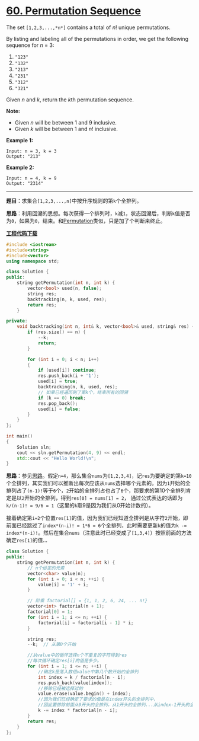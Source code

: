 # [60. Permutation Sequence](https://leetcode.com/problems/permutation-sequence/)

The set `[1,2,3,...,*n*]` contains a total of *n*! unique permutations.

By listing and labeling all of the permutations in order, we get the following sequence for *n* = 3:

1. `"123"`
2. `"132"`
3. `"213"`
4. `"231"`
5. `"312"`
6. `"321"`

Given *n* and *k*, return the *k*th permutation sequence.

**Note:**

- Given *n* will be between 1 and 9 inclusive.
- Given *k* will be between 1 and *n*! inclusive.

**Example 1:**

```
Input: n = 3, k = 3
Output: "213"
```

**Example 2:**

```
Input: n = 4, k = 9
Output: "2314"
```

-----

**题目**：求集合`[1,2,3,...,n]`中按升序规则的第`k`个全排列。

**思路**：利用回溯的思想。每次获得一个排列时，`k`减`1`，状态回溯后，判断`k`值是否为`0`，如果为`0`，结束。和[Permutation](https://blog.csdn.net/grllery/article/details/86540690)类似，只是加了个判断来终止。

[**工程代码下载**](https://github.com/shenkh/leetcode)

```cpp
#include <iostream>
#include<string>
#include<vector>
using namespace std;

class Solution {
public:
    string getPermutation(int n, int k) {
        vector<bool> used(n, false);
        string res;
        backtracking(n, k, used, res);
        return res;
    }

private:
    void backtracking(int n, int& k, vector<bool>& used, string& res) {
        if (res.size() == n) {
            --k;
            return;
        }

        for (int i = 0; i < n; i++)
        {
            if (used[i]) continue;
            res.push_back(i + '1');
            used[i] = true;
            backtracking(n, k, used, res);
            // 如果已经遍历到了第k个，结束所有的回溯
            if (k == 0) break;
            res.pop_back();
            used[i] = false;
        }
    }
};

int main()
{
    Solution sln;
    cout << sln.getPermutation(4, 9) << endl;
    std::cout << "Hello World!\n";
}
```

**思路**：参见[思路](https://leetcode.com/problems/permutation-sequence/discuss/22507/%22Explain-like-I'm-five%22-Java-Solution-in-O(n))。假定`n=4`，那么集合`nums`为`[1,2,3,4]`，记`res`为要确定的第`k=10`个全排列，其实我们可以推断出每次应该从`nums`选择哪个元素的。因为`1`开始的全排列占了`(n-1)!`等于`6`个，`2`开始的全排列占也占了`6`个，那要求的第10个全排列肯定是以`2`开始的全排列，得到`res[0] = nums[1] = 2`， 通过公式表达的话即为`k/(n-1)! = 9/6 = 1`（这里的`k`取9是因为我们从0开始计数的）。

接着确定第`i=2`个位置`res[1]`的值，因为我们已经知道全排列是从字符`2`开始，即前面已经跳过了`index*(n-i)! = 1*6 = 6`个全排列，此时需要更新`k`的值为`k -= index*(n-i)!`。然后在集合`nums`（注意此时已经变成了`[1,3,4]`）按照前面的方法确定`res[1]`的值...

```cpp
class Solution {
public:
    string getPermutation(int n, int k) {
        // n个给定的元素
        vector<char> value(n);
        for (int i = 0; i < n; ++i) {
            value[i] = '1' + i;
        }

        // 阶乘 factorial[] = {1, 1, 2, 6, 24, ... n!}
        vector<int> factorial(n + 1);
        factorial[0] = 1;
        for (int i = 1; i <= n; ++i) {
            factorial[i] = factorial[i - 1] * i;
        }

        string res;
        --k;  // 从第0个开始

        //从value中的循环选择n个不重复的字符得到res
        //每次循环确定res[i]的值是多少。
        for (int i = 1; i <= n; ++i) {
            //确定k是落入数组value中第几个数开始的全排列
            int index = k / factorial[n - i];
            res.push_back(value[index]);
            //移除已经被选择过的
            value.erase(value.begin() + index);
            //因为我们已经确定了要求的值是在index开头的全排列中，
            //因此要排除前面从0开头的全排列，从1开头的全排列...从index-1开头的全排列，更新k
            k -= index * factorial[n - i];
        }
        return res;
    }
};
```
